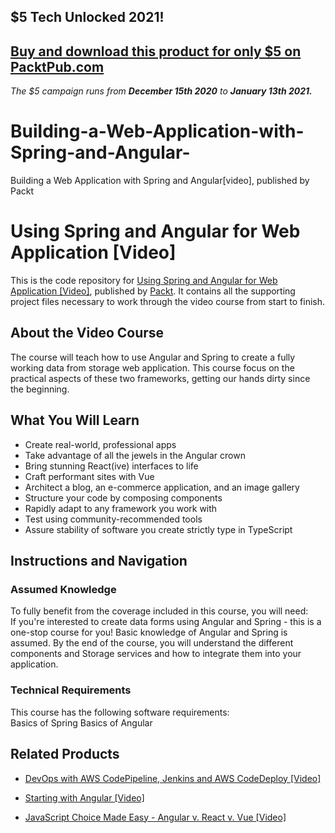 ## $5 Tech Unlocked 2021!
[Buy and download this product for only $5 on PacktPub.com](https://www.packtpub.com/)
-----
*The $5 campaign         runs from __December 15th 2020__ to __January 13th 2021.__*

# Building-a-Web-Application-with-Spring-and-Angular-
Building a Web Application with Spring and Angular[video], published by Packt
# Using Spring and Angular for Web Application [Video]
This is the code repository for [Using Spring and Angular for Web Application [Video]](https://www.packtpub.com/application-development/using-spring-and-angular-web-application-video?utm_source=github&utm_medium=repository&utm_campaign=9781788395205), published by [Packt](https://www.packtpub.com/?utm_source=github). It contains all the supporting project files necessary to work through the video course from start to finish.
## About the Video Course
The course will teach how to use Angular and Spring to create a fully working data from storage web application. This course focus on the practical aspects of these two frameworks, getting our hands dirty since the beginning.

<H2>What You Will Learn</H2>
<DIV class=book-info-will-learn-text>
<UL>
<LI>Create real-world, professional apps 
<LI>Take advantage of all the jewels in the Angular crown 
<LI>Bring stunning React(ive) interfaces to life 
<LI>Craft performant sites with Vue 
<LI>Architect a blog, an e-commerce application, and an image gallery 
<LI>Structure your code by composing components 
<LI>Rapidly adapt to any framework you work with 
<LI>Test using community-recommended tools 
<LI>Assure stability of software you create strictly type in TypeScript </LI></UL></DIV>

## Instructions and Navigation
### Assumed Knowledge
To fully benefit from the coverage included in this course, you will need:<br/>
	If you're interested to create data forms using Angular and Spring - this is a one-stop course for you! Basic knowledge of Angular and Spring is assumed. By the end of the course, you will understand the different components and Storage services and how to integrate them into your application.
### Technical Requirements
This course has the following software requirements:<br/>
Basics of Spring
Basics of Angular

## Related Products
* [DevOps with AWS CodePipeline, Jenkins and AWS CodeDeploy [Video]](https://www.packtpub.com/web-development/devops-aws-codepipeline-jenkins-and-aws-codedeploy-video?utm_source=github&utm_medium=repository&utm_campaign=9781788990332)

* [Starting with Angular [Video]](https://www.packtpub.com/application-development/starting-angular-video?utm_source=github&utm_medium=repository&utm_campaign=9781788993432)

* [JavaScript Choice Made Easy - Angular v. React v. Vue [Video]](https://www.packtpub.com/application-development/javascript-choice-made-easy-â€“-angular-v-react-v-vue-video?utm_source=github&utm_medium=repository&utm_campaign=9781788625326)

